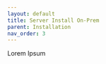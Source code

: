 ```yaml
---
layout: default
title: Server Install On-Prem
parent: Installation
nav_order: 3
---
```


Lorem Ipsum

